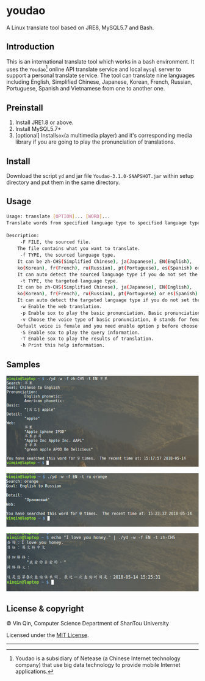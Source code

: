 # youdao
A Linux translate tool based on JRE8, MySQL5.7 and Bash.

## Introduction

This is an international translate tool which works in a bash environment. It uses the `Youdao`[^noa] online API translate service and local `mysql` server to support a personal translate service. The tool can translate nine languages including English, Simplified Chinese, Japanese, Korean,  French, Russian, Portuguese, Spanish and Vietnamese from one to another one.

## Preinstall

1. Install JRE1.8 or above.
2. Install MySQL5.7+
3. [optional] Install`sox`(a multimedia player) and it's corresponding media library if you are going to play the pronunciation of translations.

## Install

Download the script `yd` and jar file `Youdao-3.1.0-SNAPSHOT.jar` within setup directory and put them in the same directory.

## Usage

```bash
Usage: translate [OPTION]... [WORD]...
Translate words from specified language type to specified language type(the default language type is auto).

Description:
     -F FILE, the sourced file.
	The file contains what you want to translate.
     -f TYPE, the sourced language type.
	It can be zh-CHS(Simplified Chinese), ja(Japanese), EN(English),
	ko(Korean), fr(French), ru(Russian), pt(Portuguese), es(Spanish) or vi(Vietnamese).
	It can auto detect the sourced language type if you do not set the sourced language type.
     -t TYPE, the targeted language type.
	It can be zh-CHS(Simplified Chinese), ja(Japanese), EN(English),
	ko(Korean), fr(French), ru(Russian), pt(Portuguese) or es(Spanish) or vi(Vietnamese).
	It can auto detect the targeted language type if you do not set the targeted language type.
     -w Enable the web translation.
     -p Enable sox to play the basic pronunciation. Basic pronunciation can be uk or us.
     -v Choose the voice type of basic pronunciation, 0 stands for female voice and 1 for male.
	Defualt voice is female and you need enable option p before choose this voice type.
     -S Enable sox to play the query information.
     -T Enable sox to play the results of translation.
     -h Print this help information.

```

## Samples

![sample1](pic/sample1.png)

![sample2](pic/sample2.png)

![sample3](pic/sample3.png)

## License & copyright

© Vin Qin, Computer Science Department of ShanTou University

Licensed under the [MIT License](LICENSE).

------

[^noa]: Youdao is a subsidiary of Netease (a Chinese Internet technology company) that use big data technology to provide mobile Internet applications.
